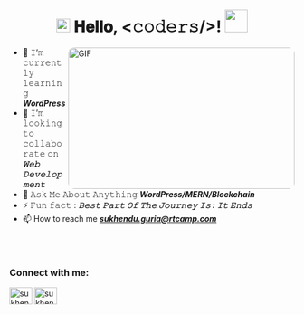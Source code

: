 <h1 align="center">
  <img src="https://github.com/JayantGoel001/JayantGoel001/blob/master/GIF/Earth.gif?raw=true" width="24px">
  𝐇𝐞𝐥𝐥𝐨, &lt;𝚌𝚘𝚍𝚎𝚛𝚜/&gt;!
  <img src="https://github.com/JayantGoel001/JayantGoel001/blob/master/GIF/Hi.gif?raw=true" width="40px" />
</h1>


<img align="right" height="250" width="400" alt="GIF" src="https://github.com/JayantGoel001/JayantGoel001/blob/master/GIF/image.gif?raw=true" style="border-radius: 10px;">

- 🌱 𝙸’𝚖 𝚌𝚞𝚛𝚛𝚎𝚗𝚝𝚕𝚢 𝚕𝚎𝚊𝚛𝚗𝚒𝚗𝚐 ***WordPress***
- 👯 𝙸’𝚖 𝚕𝚘𝚘𝚔𝚒𝚗𝚐 𝚝𝚘 𝚌𝚘𝚕𝚕𝚊𝚋𝚘𝚛𝚊𝚝𝚎 𝚘𝚗 ***𝚆𝚎𝚋 𝙳𝚎𝚟𝚎𝚕𝚘𝚙𝚖𝚎𝚗𝚝***
- 💬 𝙰𝚜𝚔 𝙼𝚎 𝙰𝚋𝚘𝚞𝚝 𝙰𝚗𝚢𝚝𝚑𝚒𝚗𝚐 ***WordPress/MERN/Blockchain***
- ⚡ 𝙵𝚞𝚗 𝚏𝚊𝚌𝚝 : ***𝙱𝚎𝚜𝚝 𝙿𝚊𝚛𝚝 𝙾𝚏 𝚃𝚑𝚎 𝙹𝚘𝚞𝚛𝚗𝚎𝚢 𝙸𝚜 : 𝙸𝚝 𝙴𝚗𝚍𝚜***
- 📫 How to reach me ***sukhendu.guria@rtcamp.com***

<br/>
<br/>



<h3 align="left">Connect with me:</h3>
<p align="left">
<a href="https://twitter.com/sukhendu_2002" target="blank"><img align="center" src="https://raw.githubusercontent.com/rahuldkjain/github-profile-readme-generator/master/src/images/icons/Social/twitter.svg" alt="sukhendu_2002" height="30" width="40" /></a>
<a href="https://linkedin.com/in/sukhendu2002" target="blank"><img align="center" src="https://raw.githubusercontent.com/rahuldkjain/github-profile-readme-generator/master/src/images/icons/Social/linked-in-alt.svg" alt="sukhendu2002" height="30" width="40" /></a>
<!-- <a href="https://www.codechef.com/users/sukhendu_2002" target="blank"><img align="center" src="https://cdn.jsdelivr.net/npm/simple-icons@3.1.0/icons/codechef.svg" alt="sukhendu_2002" height="30" width="40" /></a> -->
<!-- <a href="https://www.hackerrank.com/sukhenduguria201" target="blank"><img align="center" src="https://raw.githubusercontent.com/rahuldkjain/github-profile-readme-generator/master/src/images/icons/Social/hackerrank.svg" alt="sukhenduguria201" height="30" width="40" /></a> -->
<!-- <a href="https://codeforces.com/profile/sukhendu2002" target="blank"><img align="center" src="https://raw.githubusercontent.com/rahuldkjain/github-profile-readme-generator/master/src/images/icons/Social/codeforces.svg" alt="sukhendu2002" height="30" width="40" /></a> -->
<!-- <a href="https://www.leetcode.com/sukhendu2002" target="blank"><img align="center" src="https://raw.githubusercontent.com/rahuldkjain/github-profile-readme-generator/master/src/images/icons/Social/leet-code.svg" alt="sukhendu2002" height="30" width="40" /></a> -->
</p>

<!--  ## ⚡ Technologies and Tools
![JavaScript](https://img.shields.io/badge/-JavaScript-black?style=flat-square&logo=javascript)
![Nodejs](https://img.shields.io/badge/-Nodejs-black?style=flat-square&logo=Node.js)
![Java](https://img.shields.io/badge/-java-E34A86?style=flat-square&logo=java)
![Python](https://img.shields.io/badge/-Python-black?style=flat-square&logo=Python)
![React](https://img.shields.io/badge/-React-black?style=flat-square&logo=react)
![C++](https://img.shields.io/badge/-C++-00599C?style=flat-square&logo=c)
![HTML5](https://img.shields.io/badge/-HTML5-E34F26?style=flat-square&logo=html5&logoColor=white)
![CSS3](https://img.shields.io/badge/-CSS3-1572B6?style=flat-square&logo=css3)
![Git](https://img.shields.io/badge/-git-black?style=flat-square&logo=git)
![MongoDB](https://img.shields.io/badge/-MongoDB-black?style=flat-square&logo=mongodb)
![Bootstrap](https://img.shields.io/badge/-Bootstrap-563D7C?style=flat-square&logo=bootstrap)
![Redis](https://img.shields.io/badge/-Redis-black?style=flat-square&logo=Redis)
![TypeScript](https://img.shields.io/badge/-TypeScript-007ACC?style=flat-square&logo=typescript)
![Solidity](https://img.shields.io/badge/-Solidity-black?style=flat-square&logo=Solidity)
![Mysql](https://img.shields.io/badge/-Mysql-black?style=flat-square&logo=mySQL)
![Express](https://img.shields.io/badge/-Express-black?style=flat-square&logo=express)
![Linux](https://img.shields.io/badge/-linux-black?style=flat-square&logo=linux)
![Web3](https://img.shields.io/badge/-Web3-black?style=flat-square&logo=web3dotjs)
![Postman](https://img.shields.io/badge/-Postman-black?style=flat-square&logo=postman) 

 ## 📊 My Github Stats

<p align="center">
    <img align="center" src="https://github-readme-stats.vercel.app/api?username=Sukhendu2002&include_all_commits=true&count_private=true&show_icons=true&line_height=20&title_color=7A7ADB&icon_color=2234AE&text_color=D3D3D3&bg_color=0,000000,130F40" alt="Sukhendu's Github Stats">
    <br/>
    <br/>
    <br/>
    
   <a href="https://github.com/Sukhendu2002">
    <img align="center" height="195px" src="https://github-readme-stats.vercel.app/api/top-langs/?username=Sukhendu2002&text_color=FFFFFF&bg_color=000000&title_color=94b4a4&langs_count=15&layout=compact&hide_border=true" />
<!--        <p><img align="center" src="https://github-readme-streak-stats.herokuapp.com/?user=sukhendu2002&" alt="sukhendu2002" /></p>
  </a>

<br/>
<br/> 

## 🏆GitHub Trophies
![](https://github-profile-trophy.vercel.app/?username=sukhendu2002&theme=onedark&no-frame=false&no-bg=false&margin-w=4) 


 -->
